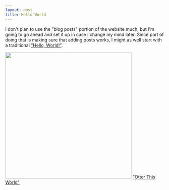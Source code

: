 ```yaml
---
layout: post
title: Hello World
---
```


I don't plan to use the "blog posts" portion of the website much, but I'm going to go ahead and set it up in case I change my mind later. Since part of doing that is making sure that adding posts works, I might as well start with a traditional <a href="https://en.wikipedia.org/wiki/%22Hello,_World!%22_program" target="_blank">"Hello, World!"</a>.

<img src="hello-world.png" width="400px">
<a href="https://www.webtoons.com/en/challenge/otter-this-world/ep-1-hello-world/viewer?title_no=74462&episode_no=1&webtoonType=CHALLENGE&fbclid=IwAR2lpOfvDixV6WVPDc1yAW-skvspfaqRpinfK0AeIwOAdxNpXG3ComyAGXY" target="_blank">"Otter This World"</a>
